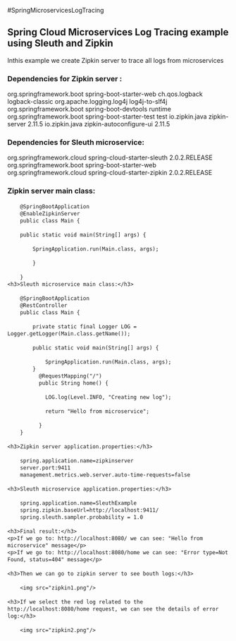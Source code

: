 #SpringMicroservicesLogTracing
<h2>Spring Cloud Microservices Log Tracing example using Sleuth and Zipkin</h2>
<p>Inthis example we create Zipkin server to trace all logs from microservices</p>


<h3>Dependencies for Zipkin server :</h3>
	<dependencies>	
		<dependency>	
			<groupId>org.springframework.boot</groupId>	
			<artifactId>spring-boot-starter-web</artifactId>	
						<exclusions>
					<exclusion>
						<groupId>ch.qos.logback</groupId>
						<artifactId>logback-classic</artifactId>
					</exclusion>
					<exclusion>
						<groupId>org.apache.logging.log4j</groupId>
						<artifactId>log4j-to-slf4j</artifactId>
					</exclusion>
				</exclusions>	
			</dependency>	
		<dependency>	
			<groupId>org.springframework.boot</groupId>		
			<artifactId>spring-boot-devtools</artifactId>		
			<scope>runtime</scope>	
		</dependency>	
		<dependency>		
			<groupId>org.springframework.boot</groupId>		
			<artifactId>spring-boot-starter-test</artifactId>		
			<scope>test</scope>	
		</dependency>	
		<dependency>	
			<groupId>io.zipkin.java</groupId>	
			<artifactId>zipkin-server</artifactId>	
			<version>2.11.5</version>
		</dependency>	
		<dependency>	
			<groupId>io.zipkin.java</groupId>	
			<artifactId>zipkin-autoconfigure-ui</artifactId>	
			<version>2.11.5</version>	
		</dependency>
	</dependencies>
	
<h3>Dependencies for Sleuth microservice:</h3>

   <dependencies>   
		<dependency>
		    <groupId>org.springframework.cloud</groupId>
		    <artifactId>spring-cloud-starter-sleuth</artifactId>
		    <version>2.0.2.RELEASE</version>
		</dependency>
      <dependency>
         <groupId>org.springframework.boot</groupId>
         <artifactId>spring-boot-starter-web</artifactId>
      </dependency> 
		<dependency>
			<groupId>org.springframework.cloud</groupId>
			<artifactId>spring-cloud-starter-zipkin</artifactId>
			<version>2.0.2.RELEASE</version>
		</dependency>
   </dependencies>

   <h3>Zipkin server main class:</h3>
   
		@SpringBootApplication
		@EnableZipkinServer
		public class Main {

		public static void main(String[] args) {
			
			SpringApplication.run(Main.class, args);

			}

		}
	<h3>Sleuth microservice main class:</h3>

		@SpringBootApplication
		@RestController
		public class Main {

			private static final Logger LOG = Logger.getLogger(Main.class.getName());
			
			public static void main(String[] args) {
				
				SpringApplication.run(Main.class, args);
			}
			  @RequestMapping("/") 
			  public String home() { 
				
				LOG.log(Level.INFO, "Creating new log");
				
				return "Hello from microservice"; 

			  } 
		}
		
	<h3>Zipkin server application.properties:</h3>
		
		spring.application.name=zipkinserver
		server.port:9411
		management.metrics.web.server.auto-time-requests=false
		
	<h3>Sleuth microservice application.properties:</h3>	
	
		spring.application.name=SleuthExample
		spring.zipkin.baseUrl=http://localhost:9411/
		spring.sleuth.sampler.probability = 1.0
	
	<h3>Final result:</h3>		
	<p>If we go to: http://localhost:8080/ we can see: "Hello from microservice" message</p>
	<p>If we go to: http://localhost:8080/home we can see: "Error type=Not Found, status=404" message</p>
	
	<h3>Then we can go to zipkin server to see bouth logs:</h3>	
		
		<img src="zipkin1.png"/>
		
	<h3>If we select the red log related to the  http://localhost:8080/home request, we can see the details of error log:</h3>	
		
		<img src="zipkin2.png"/>
